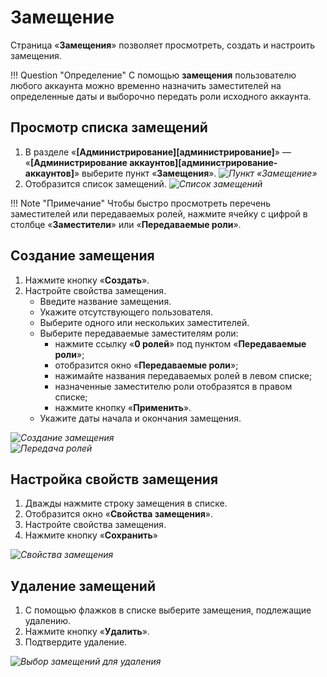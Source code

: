 # Замещение

Страница «**Замещения**» позволяет просмотреть, создать и настроить замещения.

!!! Question "Определение"
    С помощью **замещения** пользователю любого аккаунта можно временно назначить заместителей на определенные даты и выборочно передать роли исходного аккаунта.

## Просмотр списка замещений

1. В разделе «**[Администрирование][администрирование]**» — «**[Администрирование аккаунтов][администрирование-аккаунтов]**» выберите пункт «**Замещения**».
*![Пункт «Замещение»](substitutions_button.png)*
2. Отобразится список замещений.
*![Список замещений](substitutions.png)*

!!! Note "Примечание"
    Чтобы быстро просмотреть перечень заместителей или передаваемых ролей, нажмите ячейку с цифрой в столбце «**Заместители**» или «**Передаваемые роли**».

## Создание замещения

1. Нажмите кнопку «**Создать**».
2. Настройте свойства замещения.
    - Введите название замещения.
    - Укажите отсутствующего пользователя.
    - Выберите одного или нескольких заместителей.
    - Выберите передаваемые заместителям роли:
        - нажмите ссылку «**0 ролей**» под пунктом «**Передаваемые роли**»;
        - отобразится окно «**Передаваемые роли**»;
        - нажимайте названия передаваемых ролей в левом списке;
        - назначенные заместителю роли отобразятся в правом списке;
        - нажмите кнопку «**Применить**».
    - Укажите даты начала и окончания замещения.

*![Создание замещения](substitution_create.png)*
</br>
*![Передача ролей](substitution_assigned_roles.png)*

## Настройка свойств замещения

1. Дважды нажмите строку замещения в списке.
2. Отобразится окно «**Свойства замещения**».
3. Настройте свойства замещения.
4. Нажмите кнопку «**Сохранить**»

*![Свойства замещения](substitution_properties.png)*

## Удаление замещений

1. С помощью флажков в списке выберите замещения, подлежащие удалению.
2. Нажмите кнопку «**Удалить**».
3. Подтвердите удаление.

*![Выбор замещений для удаления](substitution_delete.png)*
